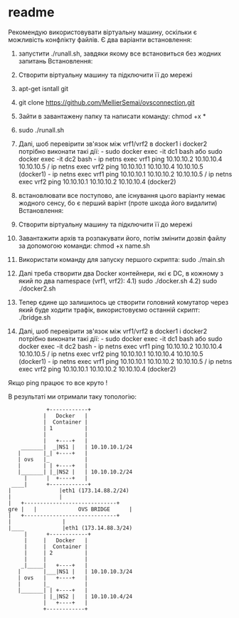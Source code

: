# readme

Рекомендую використовувати віртуальну машину, оскільки є можливість конфлікту файлів. Є два варіанти встановлення:

1) запустити ./runall.sh, завдяки якому все встановиться без жодних запитань
Встановлення:
  1) Створити віртуальну машину та підключити її до мережі
  2) apt-get isntall git
  3) git clone https://github.com/MellierSemai/ovsconnection.git
  4) Зайти в завантажену папку та написати команду: chmod +x * 
  5) sudo ./runall.sh
  6) Далі, шоб перевірити зв'язок між vrf1/vrf2 в docker1 і docker2 потрібно виконати такі дії:
    - sudo docker exec -it dc1 bash або sudo docker exec -it dc2 bash
    - ip netns exec vrf1 ping 10.10.10.2 10.10.10.4 10.10.10.5 / ip netns exec vrf2 ping 10.10.10.1 10.10.10.4 10.10.10.5 (docker1)
    - ip netns exec vrf1 ping 10.10.10.1 10.10.10.2 10.10.10.5 / ip netns exec vrf2 ping 10.10.10.1 10.10.10.2 10.10.10.4 (docker2)

2) встановлювати все поступово, але існування цього варіанту немає жодного сенсу, бо є перший варінт (проте шкода його видалити)
Встановлення:
  1) Створити віртуальну машину та підключити її до мережі
  2) Завантажити архів та розпакувати його, потім змінити дозвіл файлу за допомогою команди: chmod +x name.sh
  3) Використати команду для запуску першого скрипта: sudo ./main.sh
  4) Далі треба створити два Docker контейнери, які є DC, в кожному з який по два namespace (vrf1, vrf2):
    4.1) sudo ./docker.sh
    4.2) sudo ./docker2.sh
  5) Тепер єдине що залишилось це створити головний комутатор через який буде ходити трафік, використовуємо останній скрипт: ./bridge.sh
  6) Далі, шоб перевірити зв'язок між vrf1/vrf2 в docker1 і docker2 потрібно виконати такі дії:
    - sudo docker exec -it dc1 bash або sudo docker exec -it dc2 bash
    - ip netns exec vrf1 ping 10.10.10.2 10.10.10.4 10.10.10.5 / ip netns exec vrf2 ping 10.10.10.1 10.10.10.4 10.10.10.5 (docker1)
    - ip netns exec vrf1 ping 10.10.10.1 10.10.10.2 10.10.10.5 / ip netns exec vrf2 ping 10.10.10.1 10.10.10.2 10.10.10.4 (docker2)

Якщо ping працює то все круто !

В результаті ми отримали таку топологію:

                +------------+
               |   Docker   |
               |  Container |
               | 1          |
               |            |
               |   +----+   |
        _______|  _|NS1 |   | 10.10.10.1/24
       |       |_| +----+   |                
       | ovs   |_           |
       |       | | +----+   |
       |_______| |_|NS2 |   | 10.10.10.2/24
         |      |  +----+   |
     ____|      +------------+  
    |               |eth1 (173.14.88.2/24)
    |               |
    |   +-----------------------------+
    gre |   |             OVS BRIDGE      |
    |   +-----------------------------+
    |                |
    |____            |eth1 (173.14.88.3/24)
         |      +------------+
         |     |   Docker   |
         |     |  Container |
         |     | 2          |
         |     |            |
        _|_____|   +----+   |
       |       |___|NS1 |   | 10.10.10.3/24
       | ovs   |   +----+   |                
       |       |_           |
       |_______| | +----+   |
               | |_|NS2 |   | 10.10.10.4/24
               |   +----+   |
               +------------+

               


